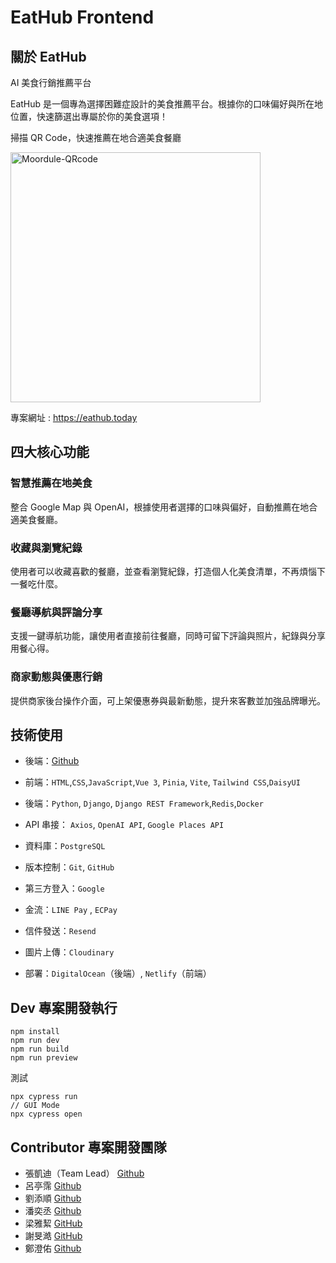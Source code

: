 # EatHub Frontend

## 關於 EatHub

AI 美食行銷推薦平台

EatHub 是一個專為選擇困難症設計的美食推薦平台。根據你的口味偏好與所在地位置，快速篩選出專屬於你的美食選項！

掃描 QR Code，快速推薦在地合適美食餐廳

<img src="https://res.cloudinary.com/dztenycjx/image/upload/v1749717013/restaurants/review_e59a5b21-a22c-40df-b1fb-45681734d72c.jpg.png" alt="Moordule-QRcode" width="400"/>

專案網址 : https://eathub.today

## 四大核心功能

### 智慧推薦在地美食

整合 Google Map 與 OpenAI，根據使用者選擇的口味與偏好，自動推薦在地合適美食餐廳。

### 收藏與瀏覽紀錄

使用者可以收藏喜歡的餐廳，並查看瀏覽紀錄，打造個人化美食清單，不再煩惱下一餐吃什麼。

### 餐廳導航與評論分享

支援一鍵導航功能，讓使用者直接前往餐廳，同時可留下評論與照片，紀錄與分享用餐心得。

### 商家動態與優惠行銷

提供商家後台操作介面，可上架優惠券與最新動態，提升來客數並加強品牌曝光。

## 技術使用

- 後端：[Github](https://github.com/astrocamp/19th-EatHub-Backend)

- 前端：`HTML`,`CSS`,`JavaScript`,`Vue 3`, `Pinia`, `Vite`, `Tailwind CSS`,`DaisyUI`
- 後端：`Python`, `Django`, `Django REST Framework`,`Redis`,`Docker`
- API 串接： `Axios`, `OpenAI API`, `Google Places API`
- 資料庫：`PostgreSQL`
- 版本控制：`Git`, `GitHub`
- 第三方登入：`Google`
- 金流：`LINE Pay` , `ECPay`
- 信件發送：`Resend`
- 圖片上傳：`Cloudinary`
- 部署：`DigitalOcean`（後端）, `Netlify`（前端）

## Dev 專案開發執行

```
npm install
npm run dev
npm run build
npm run preview
```

測試

```
npx cypress run
// GUI Mode
npx cypress open
```

## Contributor 專案開發團隊

- 張凱迪（Team Lead） [Github](https://github.com/kdchang)
- 呂亭霈 [Github](https://github.com/Ting-gif)
- 劉添順 [Github](https://github.com/skysoon1406)
- 潘奕丞 [Github](https://github.com/s30175175)
- 梁雅絜 [GitHub](https://github.com/comea22)
- 謝旻澔 [GitHub](https://github.com/qWer79790922)
- 鄭澄佑 [Github](https://github.com/trigunbob123)
